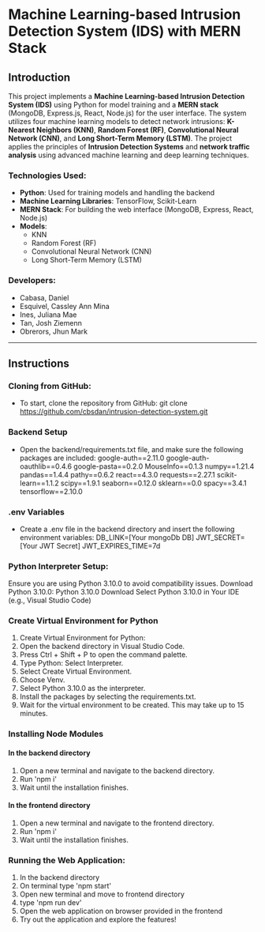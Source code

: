 # Machine Learning-based Intrusion Detection System (IDS) with MERN Stack

## Introduction
This project implements a **Machine Learning-based Intrusion Detection System (IDS)** using Python for model training and a **MERN stack** (MongoDB, Express.js, React, Node.js) for the user interface. The system utilizes four machine learning models to detect network intrusions: **K-Nearest Neighbors (KNN)**, **Random Forest (RF)**, **Convolutional Neural Network (CNN)**, and **Long Short-Term Memory (LSTM)**. The project applies the principles of **Intrusion Detection Systems** and **network traffic analysis** using advanced machine learning and deep learning techniques.


### Technologies Used:
- **Python**: Used for training models and handling the backend
- **Machine Learning Libraries**: TensorFlow, Scikit-Learn
- **MERN Stack**: For building the web interface (MongoDB, Express, React, Node.js)
- **Models**:
  - KNN
  - Random Forest (RF)
  - Convolutional Neural Network (CNN)
  - Long Short-Term Memory (LSTM)


### Developers:
- Cabasa, Daniel
- Esquivel, Cassley Ann Mina
- Ines, Juliana Mae
- Tan, Josh Ziemenn
- Obrerors, Jhun Mark

-----

## Instructions 

### Cloning from GitHub:
- To start, clone the repository from GitHub:
git clone https://github.com/cbsdan/intrusion-detection-system.git


### Backend Setup
- Open the backend/requirements.txt file, and make sure the following packages are included:
google-auth==2.11.0
google-auth-oauthlib==0.4.6
google-pasta==0.2.0
MouseInfo==0.1.3
numpy==1.21.4
pandas==1.4.4
pathy==0.6.2
react==4.3.0
requests==2.27.1
scikit-learn==1.1.2
scipy==1.9.1
seaborn==0.12.0
sklearn==0.0
spacy==3.4.1
tensorflow==2.10.0


### .env Variables
- Create a .env file in the backend directory and insert the following environment variables:
DB_LINK=[Your mongoDb DB]
JWT_SECRET=[Your JWT Secret]
JWT_EXPIRES_TIME=7d


### Python Interpreter Setup:
Ensure you are using Python 3.10.0 to avoid compatibility issues.
Download Python 3.10.0: Python 3.10.0 Download
Select Python 3.10.0 in Your IDE (e.g., Visual Studio Code)


### Create Virtual Environment for Python
1. Create Virtual Environment for Python:
2. Open the backend directory in Visual Studio Code.
3. Press Ctrl + Shift + P to open the command palette.
4. Type Python: Select Interpreter.
5. Select Create Virtual Environment.
6. Choose Venv.
7. Select Python 3.10.0 as the interpreter.
8. Install the packages by selecting the requirements.txt.
9. Wait for the virtual environment to be created. This may take up to 15 minutes. 


### Installing Node Modules
#### In the backend directory
1. Open a new terminal and navigate to the backend directory.
2. Run 'npm i'
3. Wait until the installation finishes.

#### In the frontend directory
1. Open a new terminal and navigate to the frontend directory.
2. Run 'npm i'
3. Wait until the installation finishes.


### Running the Web Application:
1. In the backend directory
2. On terminal type 'npm start'
3. Open new terminal and move to frontend directory
4. type 'npm run dev'
5. Open the web application on browser provided in the frontend
6. Try out the application and explore the features!
